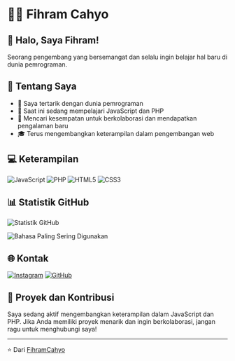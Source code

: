 # 👨‍💻 Fihram Cahyo

## 👋 Halo, Saya Fihram!

Seorang pengembang yang bersemangat dan selalu ingin belajar hal baru di dunia pemrograman.

## 🚀 Tentang Saya

- 👀 Saya tertarik dengan dunia pemrograman
- 🌱 Saat ini sedang mempelajari JavaScript dan PHP
- 💞️ Mencari kesempatan untuk berkolaborasi dan mendapatkan pengalaman baru
- 🎓 Terus mengembangkan keterampilan dalam pengembangan web

## 💻 Keterampilan

![JavaScript](https://img.shields.io/badge/-JavaScript-F7DF1E?style=flat-square&logo=javascript&logoColor=black)
![PHP](https://img.shields.io/badge/-PHP-777BB4?style=flat-square&logo=php&logoColor=white)
![HTML5](https://img.shields.io/badge/-HTML5-E34F26?style=flat-square&logo=html5&logoColor=white)
![CSS3](https://img.shields.io/badge/-CSS3-1572B6?style=flat-square&logo=css3&logoColor=white)

## 📊 Statistik GitHub

![Statistik GitHub](https://github-readme-stats.vercel.app/api?username=FihramCahyo&show_icons=true&theme=radical)

![Bahasa Paling Sering Digunakan](https://github-readme-stats.vercel.app/api/top-langs/?username=FihramCahyo&layout=compact&theme=radical)

## 🌐 Kontak

[![Instagram](https://img.shields.io/badge/-Instagram-E4405F?style=flat-square&logo=instagram&logoColor=white)](https://www.instagram.com/fihram_cahyo23/)
[![GitHub](https://img.shields.io/badge/-GitHub-181717?style=flat-square&logo=github&logoColor=white)](https://github.com/FihramCahyo)

## 🔭 Proyek dan Kontribusi

Saya sedang aktif mengembangkan keterampilan dalam JavaScript dan PHP. Jika Anda memiliki proyek menarik dan ingin berkolaborasi, jangan ragu untuk menghubungi saya!

---

⭐️ Dari [FihramCahyo](https://github.com/FihramCahyo)

<!---
FihramCahyo/FihramCahyo is a ✨ special ✨ repository because its `README.md` (this file) appears on your GitHub profile.
You can click the Preview link to take a look at your changes.
--->